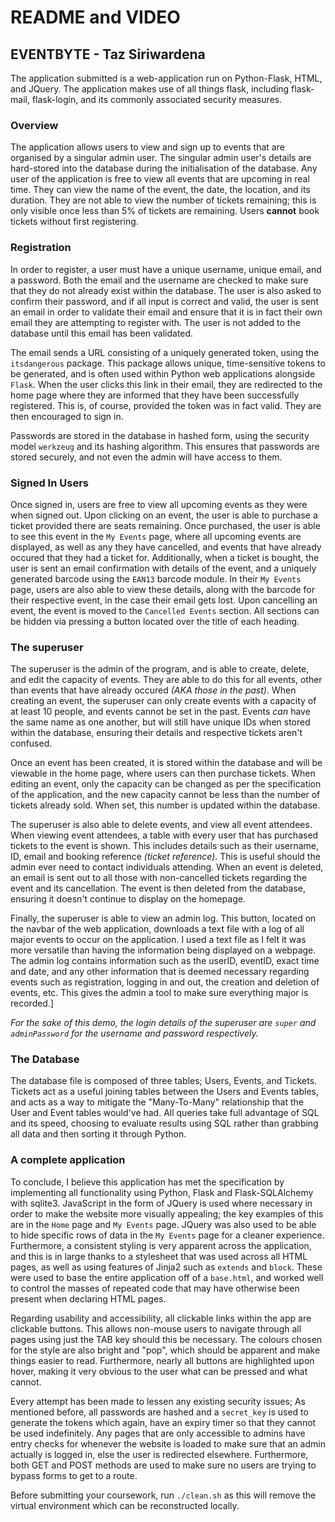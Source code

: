 # README and VIDEO
##  EVENTBYTE - Taz Siriwardena

The application submitted is a web-application run on Python-Flask, HTML, and JQuery. The application makes use of all things flask, including flask-mail, flask-login, and its commonly associated security measures.

### Overview
The application allows users to view and sign up to events that are organised by a singular admin user. The singular admin user's details are hard-stored into the database during the initialisation of the database. Any user of the application is free to view all events that are upcoming in real time. They can view the name of the event, the date, the location, and its duration. They are not able to view the number of tickets remaining; this is only visible once less than 5% of tickets are remaining. Users **cannot** book tickets without first registering.

### Registration
In order to register, a user must have a unique username, unique email, and a password. Both the email and the username are checked to make sure that they do not already exist within the database. The user is also asked to confirm their password, and if all input is correct and valid, the user is sent an email in order to validate their email and ensure that it is in fact their own email they are attempting to register with. The user is not added to the database until this email has been validated.

The email sends a URL consisting of a uniquely generated token, using the `itsdangerous` package. This package allows unique, time-sensitive tokens to be generated, and is often used within Python web applications alongside `Flask`. When the user clicks this link in their email, they are redirected to the home page where they are informed that they have been successfully registered. This is, of course, provided the token was in fact valid. They are then encouraged to sign in.

Passwords are stored in the database in hashed form, using the security model `werkzeug` and its hashing algorithm. This ensures that passwords are stored securely, and not even the admin will have access to them.

### Signed In Users
Once signed in, users are free to view all upcoming events as they were when signed out. Upon clicking on an event, the user is able to purchase a ticket provided there are seats remaining. Once purchased, the user is able to see this event in the `My Events` page, where all upcoming events are displayed, as well as any they have cancelled, and events that have already occured that they had a ticket for. Additionally, when a ticket is bought, the user is sent an email confirmation with details of the event, and a uniquely generated barcode using the `EAN13` barcode module. In their `My Events` page, users are also able to view these details, along with the barcode for their respective event, in the case their email gets lost. Upon cancelling an event, the event is moved to the `Cancelled Events` section. All sections can be hidden via pressing a button located over the title of each heading.

### The superuser
The superuser is the admin of the program, and is able to create, delete, and edit the capacity of events. They are able to do this for all events, other than events that have already occured *(AKA those in the past)*. When creating an event, the superuser can only create events with a capacity of at least 10 people, and events cannot be set in the past. Events *can* have the same name as one another, but will still have unique IDs when stored within the database, ensuring their details and respective tickets aren't confused. 

Once an event has been created, it is stored within the database and will be viewable in the home page, where users can then purchase tickets. When editing an event, only the capacity can be changed as per the specification of the application, and the new capacity cannot be less than the number of tickets already sold. When set, this number is updated within the database.

The superuser is also able to delete events, and view all event attendees. When viewing event attendees, a table with every user that has purchased tickets to the event is shown. This includes details such as their username, ID, email and booking reference *(ticket reference)*. This is useful should the admin ever need to contact individuals attending. When an event is deleted, an email is sent out to all those with non-cancelled tickets regarding the event and its cancellation. The event is then deleted from the database, ensuring it doesn't continue to display on the homepage.

Finally, the superuser is able to view an admin log. This button, located on the navbar of the web application, downloads a text file with a log of all major events to occur on the application. I used a text file as I felt it was more versatile than having the information being displayed on a webpage. The admin log contains information such as the userID, eventID, exact time and date, and any other information that is deemed necessary regarding events such as registration, logging in and out, the creation and deletion of events, etc. This gives the admin a tool to make sure everything major is recorded.]

*For the sake of this demo, the login details of the superuser are `super` and `adminPassword` for the username and password respectively.*

### The Database
The database file is composed of three tables; Users, Events, and Tickets. Tickets act as a useful joining tables between the Users and Events tables, and acts as a way to mitigate the "Many-To-Many" relationship that the User and Event tables would've had. All queries take full advantage of SQL and its speed, choosing to evaluate results using SQL rather than grabbing all data and then sorting it through Python.


### A complete application
To conclude, I believe this application has met the specification by implementing all functionality using Python, Flask and Flask-SQLAlchemy with sqlite3. JavaScript in the form of JQuery is used where necessary in order to make the website more visually appealing; the key examples of this are in the `Home` page and `My Events` page. JQuery was also used to be able to hide specific rows of data in the `My Events` page for a cleaner experience. Furthermore, a consistent styling is very apparent across the application, and this is in large thanks to a stylesheet that was used across all HTML pages, as well as using features of Jinja2 such as `extends` and `block`. These were used to base the entire application off of a `base.html`, and worked well to control the masses of repeated code that may have otherwise been present when declaring HTML pages.

Regarding usability and accessibility, all clickable links within the app are clickable buttons. This allows non-mouse users to navigate through all pages using just the TAB key should this be necessary. The colours chosen for the style are also bright and "pop", which should be apparent and make things easier to read. Furthermore, nearly all buttons are highlighted upon hover, making it very obvious to the user what can be pressed and what cannot.

Every attempt has been made to lessen any existing security issues; As mentioned before, all passwords are hashed and a `secret_key` is used to generate the tokens which again, have an expiry timer so that they cannot be used indefinitely. Any pages that are only accessible to admins have entry checks for whenever the website is loaded to make sure that an admin actually is logged in, else the user is redirected elsewhere. Furthermore, both GET and POST methods are used to make sure no users are trying to bypass forms to get to a route. 

Before submitting your coursework, run `./clean.sh` as this will remove the virtual environment which can be reconstructed locally.



